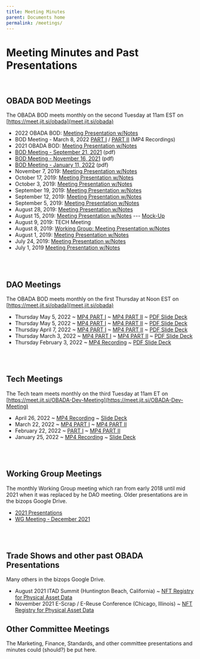```yaml
--- 
title: Meeting Minutes
parent: Documents home
permalink: /meetings/
---
```


# Meeting Minutes and Past Presentations


<br>

## OBADA BOD Meetings
The OBADA BOD meets monthly on the second Tuesday at 11am EST on [https://meet.jit.si/obada](meet.jit.si/obada)

  + 2022 OBADA BOD: [Meeting Presentation w/Notes](https://drive.google.com/drive/folders/1HDTleDuylO-4s9SSnXsuzT_i4QTJEzlr?usp=sharing)
  + BOD Meeting - March 8, 2022 [PART I](https://www.dropbox.com/sh/e25de0g855x0w15/AAAKD2bV2dAl4W4EjS4Z0k8Ha/obada-bod%20on%202022-03-08%2017-07.mp4?dl=0) / [PART II](https://www.dropbox.com/sh/e25de0g855x0w15/AAD5UvgBH0IIf2xiJL8bSwOMa/obada-bod%20on%202022-03-08%2017-33.mp4?dl=0) (MP4 Recordings)
  + 2021 OBADA BOD: [Meeting Presentation w/Notes](https://drive.google.com/drive/folders/1u_VvpKaURcZ_kTz3QE_u_fJDnx5jVksM?usp=sharing)
+ [BOD Meeting - September 21, 2021](/presentations/2021/OBADA-BOD-Sep_21_21.pdf) (pdf)
+ [BOD Meeting - November 16, 2021](/presentations/2021/OBADA-BOD-Nov_16_21.pdf) (pdf)
+ [BOD Meeting - January 11, 2022](/presentations/2022/OBADA-BOD-Jan_11_22.pdf) (pdf)
 + November 7, 2019: [Meeting Presentation w/Notes](https://docs.google.com/presentation/d/1QMtDy43yBfMdiVE5itZAui_hHZM65Ai9Kzs4ULOM4zQ/edit?usp=sharing)
  + October 17, 2019: [Meeting Presentation w/Notes](https://docs.google.com/presentation/d/1j0VRM8VDldQDe9Zj97WF7PM4UBxb-lOFKAcXjDeIebo/edit?usp=sharing)
  + October 3, 2019: [Meeting Presentation w/Notes](https://docs.google.com/presentation/d/1tdErKB4IddL-fJQYAyqjIyPAEFMuw6fGufACInBsYkI/edit?usp=sharing)
  + September 19, 2019: [Meeting Presentation w/Notes](https://docs.google.com/presentation/d/1kTpKJXWgrtBaSahEk4O2R90UqhTdBwPv0tyUrp-bE5A/edit?usp=sharing)
  + September 12, 2019: [Meeting Presentation w/Notes](https://docs.google.com/presentation/d/1A2q84TJyO-xnbLdlZwu5FNZ7LUOxg8BfFnmjnHg2fFw/edit?usp=sharing)
  + September 5, 2019: [Meeting Presentation w/Notes](https://docs.google.com/presentation/d/13aJB1cDD_MwNVwIJSCh9hgighSzkWPKfkM-RONXuItk/edit?usp=sharing)
  + August 28, 2019:  [Meeting Presentation w/Notes](https://docs.google.com/presentation/d/1XScfHF2g4MAZucLASIe34qA2kHU61PFfiOsbowCwtTA/edit#slide=id.g34073a5aeb_0_11)
  + August 15, 2019:  [Meeting Presentation w/Notes](https://docs.google.com/presentation/d/18ZBNJ64l5vqFZS__GTxqUDQx4YeKhNTcvQVLaKKt-zA/edit#slide=id.g5ebbd0f555_0_346) --- [Mock-Up](https://app.moqups.com/TSPQzikset/view/page/aa9df7b72)
  + August 9, 2019:  TECH Meeting
  + August 8, 2019:  [Working Group: Meeting Presentation w/Notes](https://docs.google.com/presentation/d/1Cnp2vp66gMfBv7myVYVTLYTiVC61wHuwqF_-cLHIXT4/edit)
  + August 1, 2019:  [Meeting Presentation w/Notes](https://docs.google.com/presentation/d/1o3jMcZFNCgo02bVt90zAE4jUaYXUcJjpybPUUIBG--Y/edit?usp=sharing)
  + July 24, 2019:  [Meeting Presentation w/Notes](https://docs.google.com/presentation/d/1dc5HZUkFshlYlDi5vdlV8d_mtNbGI7K_Sqb06uAUqi8/edit#slide=id.g5da697657d_0_97)  
  + July 1, 2019  [Meeting Presentation w/Notes](https://docs.google.com/presentation/d/1uJCPaoYVRO-CrCgkgR68d_gIyH9ajItj5xM4nbVCCJc/mobilepresent?slide=id.g5d618b7951_0_1025) 

<br><br>


## DAO Meetings
The OBADA BOD meets monthly on the first Thursday at Noon EST on [https://meet.jit.si/obada](meet.jit.si/obada)

* Thursday May 5, 2022 
~ [MP4 PART I](https://www.dropbox.com/s/9anijph0zpfatzb/obada%20on%202022-05-05%2017-04.mp4?dl=0) 
~ [MP4 PART II](https://www.dropbox.com/s/cadnp091wy4iqei/obada%20on%202022-05-05%2017-40.mp4?dl=0) 
~ [PDF Slide Deck](/dao/presentations/2022/OBADA%20DAO%20Meeting%2005.05.22.pdf) 
* Thursday May 5, 2022
~ [MP4 PART I](https://www.dropbox.com/s/9anijph0zpfatzb/obada%20on%202022-05-05%2017-04.mp4?dl=0) 
~ [MP4 PART II](https://www.dropbox.com/s/cadnp091wy4iqei/obada%20on%202022-05-05%2017-40.mp4?dl=0)
~ [PDF Slide Deck](/dao/presentations/2022/OBADA%20DAO%20Meeting%2005.05.22.pdf)
* Thursday April 7, 2022
~ [MP4 PART I](https://www.dropbox.com/s/a6i4lqpqrrg1o5m/obada%20on%202022-04-07%2017-07.mp4?dl=0)
~ [MP4 PART II](https://www.dropbox.com/s/xoflinqtus0y57t/obada%20on%202022-04-07%2017-23.mp4?dl=0)
~ [PDF Slide Deck](/dao/presentations/2022/OBADA%20DAO%20Meeting%2004.07.22%20-%20Final.pdf)
* Thursday March 3, 2022
~ [MP4 PART I](https://www.dropbox.com/sh/e25de0g855x0w15/AABpiceuTu7Gwp_nbdEvpFuPa/obada%20dao%20on%202022-03-03%2018-02.mp4?dl=0)
~ [MP4 PART II](https://www.dropbox.com/sh/e25de0g855x0w15/AABJhxM90LWHfSEgFfZ184Vua/obada%20dao%20on%202022-03-03%2018-33.mp4?dl=0)
~ [PDF Slide Deck](/dao/presentations/2022/OBADA-DAO-Mar_3_22.pdf)
* Thursday February 3, 2022 
~ [MP4 Recording](https://www.dropbox.com/s/8ucrhchmu86pgzu/obada%20on%202022-02-03%2018-29.mp4?dl=0)
~ [PDF Slide Deck](/dao/presentations/2022/OBADA-DAO-Feb_3_22.pdf)

<br><br>
    
## Tech Meetings
The Tech team meets monthly on the third Tuesday at 11am ET on [https://meet.jit.si/OBADA-Dev-Meeting](https://meet.jit.si/OBADA-Dev-Meeting)
* April 26, 2022
~ [MP4 Recording](https://www.dropbox.com/s/zteujf5ji52yxer/obada-dev-meeting%20on%202022-04-26%2016-07.mp4?dl=0)
~ [Slide Deck](https://docs.google.com/presentation/d/1JspHrOePm3rKQFHqVTOiVVX8ee57rVS8YIq0VblGbAA/edit?usp=sharing)
* March 22, 2022
~ [MP4 PART I](https://www.dropbox.com/s/792tde2lawcixts/obada-dev-meeting%20on%202022-03-22%2016-26.mp4?dl=0) 
~ [MP4 PART II](https://www.dropbox.com/s/ly5n30soixyntyi/obada-dev-meeting%20on%202022-03-22%2017-43.mp4?dl=0)
* February 22, 2022
~ [PART I](https://www.dropbox.com/s/p81264z2945wtvq/obada-dev-meeting%20on%202022-02-22%2016-57.mp4?dl=0) 
~ [MP4 PART II](https://www.dropbox.com/s/xidgfogniaj26ob/obada-dev-meeting%20on%202022-02-22%2017-03.mp4?dl=0)  
* January 25, 2022
~ [MP4 Recording](https://www.dropbox.com/s/s8knxu4t3zdjxeg/obada-dev-meeting%20on%202022-01-25%2017-44.mp4?dl=0)
~ [Slide Deck](https://docs.google.com/presentation/d/1NVTqhLU9jWVcviFmBoKg4nqxwnuyPivc2smyqeBZfT4/edit?usp=sharing)

<br><br>

## Working Group Meetings

The monthly Working Group meeting which ran from early 2018 until mid 2021 when it was replaced by he DAO meeting.   Older presentations are in the bizops Google Drive.

* [2021 Presentations](https://drive.google.com/drive/folders/1ZadjfhI-RsFLCp-MxpUaRv_UqSdwxA8s)
* [WG Meeting - December 2021](/presentations/2021/OBADA-WG-Dec2021.pdf) 

<br><br>

## Trade Shows and other past OBADA Presentations
Many others in the bizops Google Drive.

* August 2021 ITAD Summit (Huntington Beach, California) ~ [NFT Registry for Physical Asset Data](/presentations/2021/OBADA-ITAD-SUMMIT-Aug2021.pdf) 
* November 2021 E-Scrap / E-Reuse Conference (Chicago, Illinois) ~ [NFT Registry for Physical Asset Data](/presentations/2021/OBADA-EScrap-EReuse-Conf-Nov2021.pdf) 


## Other Committee Meetings
The Marketing, Finance, Standards, and other committee presentations and minutes could (should?) be put here.
